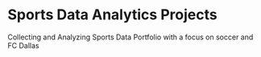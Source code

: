 # Sports Data Analytics Projects 
Collecting and Analyzing Sports Data Portfolio with a focus on soccer and FC Dallas
